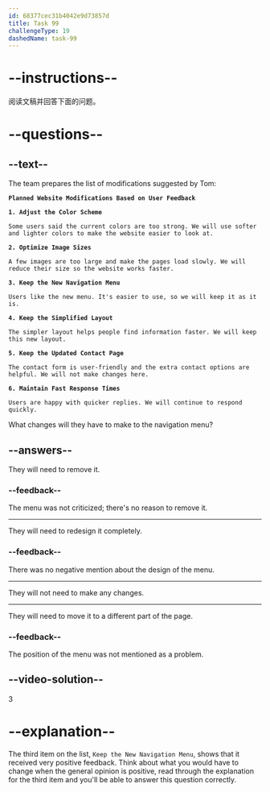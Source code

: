 ```yaml
---
id: 68377cec31b4042e9d73857d
title: Task 99
challengeType: 19
dashedName: task-99
---
```


<!-- READING -->

# --instructions--

阅读文稿并回答下面的问题。

# --questions--

## --text--

The team prepares the list of modifications suggested by Tom:

**`Planned Website Modifications Based on User Feedback`**

**`1. Adjust the Color Scheme`**

`Some users said the current colors are too strong. We will use softer and lighter colors to make the website easier to look at.`

**`2. Optimize Image Sizes`**

`A few images are too large and make the pages load slowly. We will reduce their size so the website works faster.`

**`3. Keep the New Navigation Menu`**

`Users like the new menu. It's easier to use, so we will keep it as it is.`

**`4. Keep the Simplified Layout`**

`The simpler layout helps people find information faster. We will keep this new layout.`

**`5. Keep the Updated Contact Page`**

`The contact form is user-friendly and the extra contact options are helpful. We will not make changes here.`

**`6. Maintain Fast Response Times`**

`Users are happy with quicker replies. We will continue to respond quickly.`

What changes will they have to make to the navigation menu?

## --answers--

They will need to remove it.

### --feedback--

The menu was not criticized; there's no reason to remove it.

---

They will need to redesign it completely.

### --feedback--

There was no negative mention about the design of the menu.

---

They will not need to make any changes.

---

They will need to move it to a different part of the page.

### --feedback--

The position of the menu was not mentioned as a problem.

## --video-solution--

3

# --explanation--

The third item on the list, `Keep the New Navigation Menu`, shows that it received very positive feedback. Think about what you would have to change when the general opinion is positive, read through the explanation for the third item and you'll be able to answer this question correctly.
